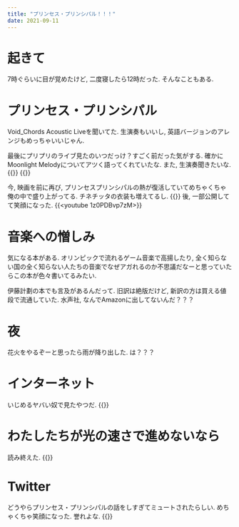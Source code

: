 ```yaml
---
title: "プリンセス・プリンシパル！！！"
date: 2021-09-11
---
```


# 起きて
7時ぐらいに目が覚めたけど, 二度寝したら12時だった. そんなこともある.
# プリンセス・プリンシパル
Void_Chords Acoustic Liveを聞いてた. 生演奏もいいし, 英語バージョンのアレンジもめっちゃいいじゃん.

最後にプリプリのライブ見たのいつだっけ？すごく前だった気がする. 確かにMoonlight Melodyについてアツく語ってくれていたな. また, 生演奏聞きたいな.
{{<tweet user="dango_bot" id="1436597933973991428">}}
{{<tweet user="dango_bot" id="912638353891135488">}}

今, 映画を前に再び, プリンセスプリンシパルの熱が復活していてめちゃくちゃ俺の中で盛り上がってる. チネチッタの衣装も増えてるし.
{{<tweet user="dango_bot" id="1436239102525906953">}}
後, 一部公開してて笑顔になった.
{{<youtube 1z0PDBvp7zM>}}
# 音楽への憎しみ
気になる本がある. オリンピックで流れるゲーム音楽で高揚したり, 全く知らない国の全く知らない人たちの音楽でなぜアガれるのか不思議だなーと思っていたらこの本が色々書いてるみたい.

伊藤計劃の本でも言及があるんだって. 旧訳は絶版だけど, 新訳の方は買える値段で流通していた. 水声社, なんでAmazonに出してないんだ？？？

# 夜
花火をやるぞーと思ったら雨が降り出した. は？？？
# インターネット
いじめるヤバい奴で見たやつだ.
{{<tweet user="dango_bot" id="1436656061134479363">}}


# わたしたちが光の速さで進めないなら
読み終えた.
{{<tweet user="dango_bot" id="1436717379329802245">}}

# Twitter
どうやらプリンセス・プリンシパルの話をしすぎてミュートされたらしい. めちゃくちゃ笑顔になった. 誉れよな.
{{<tweet user="dango_bot" id="1436622610972876806">}}
